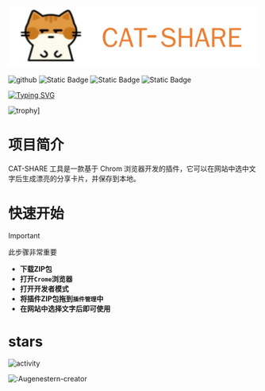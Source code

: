  ![cvg](https://raw.githubusercontent.com/tianhukj/CAT-SHARE/refs/heads/main/Logo.jpg)

 
 ![github](https://img.shields.io/github/stars/tianhukj/cat-share.svg?style=social)
 ![Static Badge](https://img.shields.io/badge/build-passing-brightgreen)
 ![Static Badge](https://img.shields.io/badge/powerd-cursor-green)
 ![Static Badge](https://img.shields.io/badge/licence-GPL3.0-blue)

[![Typing SVG](https://readme-typing-svg.herokuapp.com/?lines=这是一款美观的插件;这是一款实用的插件)](https://git.io/typing-svg) 

![trophy](https://github-profile-trophy.vercel.app/?username=tianhukj)]

 # 项目简介
 CAT-SHARE 工具是一款基于 Chrom 浏览器开发的插件，它可以在网站中选中文字后生成漂亮的分享卡片，并保存到本地。
 # 快速开始
 > [!IMPORTANT]
 > 此步骤非常重要
 - **下载ZIP包**
 - **打开`Crome`浏览器**
 - **打开开发者模式**
 - **将插件ZIP包拖到`插件管理`中**
 - **在网站中选择文字后即可使用**
 # stars
 ![activity](https://activity-graph.herokuapp.com/graph?username=tianhukj&theme=github)
 
![:Augenestern-creator](https://count.getloli.com/get/@:tianhukj?theme=gelbooru-h)
